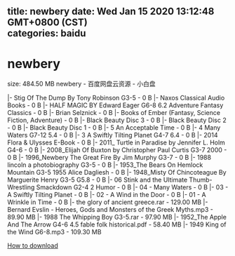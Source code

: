 
title: newbery
date: Wed Jan 15 2020 13:12:48 GMT+0800 (CST)    
categories: baidu
---

# newbery
size: 484.50 MB
 newbery - 百度网盘云资源 - 小白盘
 
|- Stig Of The Dump By Tony Robinson G3-5 - 0 B
|- Naxos Classical Audio Books - 0 B
|- HALF MAGIC BY Edward Eager G6-8 6.2 Adventure Fantasy Classics - 0 B
|- Brian Selznick - 0 B
|- Books of Ember (Fantasy, Science Fiction, Adventure) - 0 B
|- Black Beauty Disc 3 - 0 B
|- Black Beauty Disc 2 - 0 B
|- Black Beauty Disc 1 - 0 B
|- 5 An Acceptable Time - 0 B
|- 4 Many Waters G7-12 5.4 - 0 B
|- 3 A Swiftly Tilting Planet G4-7 6.4 - 0 B
|- 2014 Flora & Ulysses E-Book - 0 B
|- 2011_ Turtle in Paradise by Jennifer L. Holm G4-6 - 0 B
|- 2008_Elijah Of Buxton by Christopher Paul Curtis G3-7 2000 - 0 B
|- 1996_Newbery The Great Fire By Jim Murphy G3-7 - 0 B
|- 1988 lincoln a photobiography G3-5 - 0 B
|- 1953_The Bears On Hemlock Mountain G3-5 1955 Alice Dagliesh - 0 B
|- 1948_Misty Of Chincoteague By Marguerite Henry G3-5 G5.8 - 0 B
|- 06 Stink and the Ultimate Thumb-Wrestling Smackdown G2-4 2 Humor - 0 B
|- 04 - Many Waters - 0 B
|- 03 - A Swiftly Tilting Planet - 0 B
|- 02 - A Wind in the Door - 0 B
|- 01 - A Wrinkle in Time - 0 B
|- the glory of ancient greece.rar - 129.00 MB
|- Bernard Evslin - Heroes, Gods and Monsters of the Greek Myths.mp3 - 89.90 MB
|- 1988 The Whipping Boy G3-5.rar - 97.90 MB
|- 1952_The Apple And The Arrow G4-6 4.5 fable folk historical.pdf - 58.40 MB
|- 1949 King of the Wind G6-8.mp3 - 109.30 MB

[How to download](https://bpcam.bemobtrk.com/go/2ceec3aa-1ca2-46d6-b9ff-aaa5c184517c?jno=454)